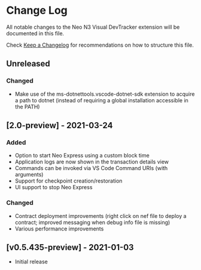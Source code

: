 # Change Log

All notable changes to the Neo N3 Visual DevTracker extension will be documented in this file.

Check [Keep a Changelog](http://keepachangelog.com/) for recommendations on how to structure this file.

## Unreleased

### Changed

- Make use of the ms-dotnettools.vscode-dotnet-sdk extension to acquire a path to dotnet
  (instead of requiring a global installation accessible in the PATH)

## [2.0-preview] - 2021-03-24

### Added

- Option to start Neo Express using a custom block time
- Application logs are now shown in the transaction details view
- Commands can be invoked via VS Code Command URIs (with arguments)
- Support for checkpoint creation/restoration
- UI support to stop Neo Express

### Changed

- Contract deployment improvements (right click on nef file to deploy a contract; improved messaging when debug info file is missing)
- Various performance improvements

## [v0.5.435-preview] - 2021-01-03

- Initial release
